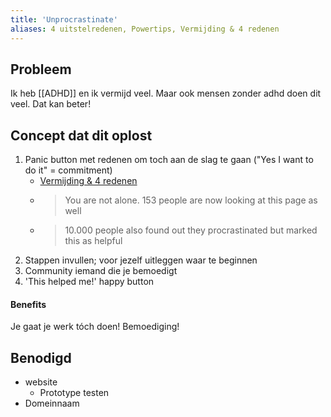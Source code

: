 ```yaml
---
title: 'Unprocrastinate'
aliases: 4 uitstelredenen, Powertips, Vermijding & 4 redenen
---
```


[Vermijding & 4 redenen]: </posts/Time-out - Vermijdingsredenen/>

## Probleem
Ik heb [[ADHD]] en ik vermijd veel. Maar ook mensen zonder adhd doen dit veel. Dat kan beter!

## Concept dat dit oplost
1. Panic button met redenen om toch aan de slag te gaan ("Yes I want to do it" = commitment)
	- [Vermijding & 4 redenen][]
	- > You are not alone. 153 people are now looking at this page as well
	- > 10.000 people also found out they procrastinated but marked this as helpful 
2. Stappen invullen; voor jezelf uitleggen waar te beginnen
3. Community iemand die je bemoedigt 
4. 'This helped me!' happy button


#### Benefits
Je gaat je werk tóch doen! Bemoediging!

## Benodigd
- website
	- Prototype testen
- Domeinnaam
